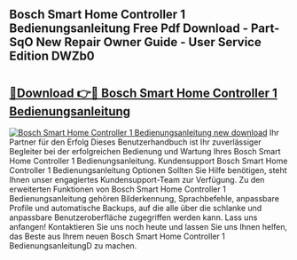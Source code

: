 ## Bosch Smart Home Controller 1 Bedienungsanleitung Free Pdf Download - Part-SqO New Repair Owner Guide - User Service Edition DWZb0

# <h2><a href="http://df0ge7.blite.top/?on=Bosch+Smart+Home+Controller+1+Bedienungsanleitung">🔗Download 👉🔴 Bosch Smart Home Controller 1 Bedienungsanleitung</a></h2>

[![Bosch Smart Home Controller 1 Bedienungsanleitung new download](https://i.imgur.com/lujVjoI.png)](http://df0ge7.blite.top/?on=Bosch+Smart+Home+Controller+1+Bedienungsanleitung)
Ihr Partner für den Erfolg Dieses Benutzerhandbuch ist Ihr zuverlässiger Begleiter bei der erfolgreichen Bedienung und Wartung Ihres Bosch Smart Home Controller 1 Bedienungsanleitung. Kundensupport Bosch Smart Home Controller 1 Bedienungsanleitung Optionen Sollten Sie Hilfe benötigen, steht Ihnen unser engagiertes Kundensupport-Team zur Verfügung. Zu den erweiterten Funktionen von Bosch Smart Home Controller 1 Bedienungsanleitung gehören Bilderkennung, Sprachbefehle, anpassbare Profile und automatische Backups, auf die alle über die schlanke und anpassbare Benutzeroberfläche zugegriffen werden kann. Lass uns anfangen! Kontaktieren Sie uns noch heute und lassen Sie uns Ihnen helfen, das Beste aus Ihrem neuen Bosch Smart Home Controller 1 BedienungsanleitungD zu machen.
